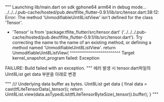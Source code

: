 """
Launching lib/main.dart on sdk gphone64 arm64 in debug mode...
../../../.pub-cache/hosted/pub.dev/tflite_flutter-0.9.1/lib/src/tensor.dart:38:12: Error: The method 'UnmodifiableUint8ListView' isn't defined for the class 'Tensor'.
 - 'Tensor' is from 'package:tflite_flutter/src/tensor.dart' ('../../../.pub-cache/hosted/pub.dev/tflite_flutter-0.9.1/lib/src/tensor.dart').
Try correcting the name to the name of an existing method, or defining a method named 'UnmodifiableUint8ListView'.
    return UnmodifiableUint8ListView(
           ^^^^^^^^^^^^^^^^^^^^^^^^^
Target kernel_snapshot_program failed: Exception

FAILURE: Build failed with an exception.
"""
에러 발생 시 tensor.dart파일의 Uint8List get data 부분을 아래로 변경

"""
/// Underlying data buffer as bytes.
Uint8List get data {
  final data = cast<Uint8>(tfLiteTensorData(_tensor));
  return Uint8List.view(data.asTypedList(tfLiteTensorByteSize(_tensor)).buffer);
}
"""